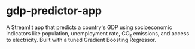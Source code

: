 # gdp-predictor-app
A Streamlit app that predicts a country's GDP using socioeconomic indicators like population, unemployment rate, CO₂ emissions, and access to electricity. Built with a tuned Gradient Boosting Regressor.
